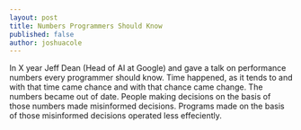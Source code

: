 ```yaml
---
layout: post
title: Numbers Programmers Should Know
published: false
author: joshuacole
---
```


In X year Jeff Dean (Head of AI at Google) and gave a talk on performance numbers every programmer should know. Time happened, as it tends to and with that time came chance and with that chance came change. The numbers became out of date. People making decisions on the basis of those numbers made misinformed decisions. Programs made on the basis of those misinformed decisions operated less effeciently.